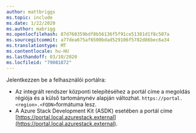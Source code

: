 ```yaml
---
author: mattbriggs
ms.topic: include
ms.date: 1/22/2020
ms.author: mabrigg
ms.openlocfilehash: 87d760359bdf8b56136f5f91ce51381d1f8c507a
ms.sourcegitcommit: a77dea675af6500bdad529106f5782d86bec6a34
ms.translationtype: MT
ms.contentlocale: hu-HU
ms.lasthandoff: 03/10/2020
ms.locfileid: "79081872"
---
```

Jelentkezzen be a felhasználói portálra: 

* Az integrált rendszer központi telepítéséhez a portál címe a megoldás régiója és a külső tartománynév alapján változhat. `https://portal.<region>.<FQDN>`formátuma lesz.
* A Azure Stack Development Kit (ASDK) esetében a portál címe [https://portal.local.azurestack.external](https://portal.local.azurestack.external).
